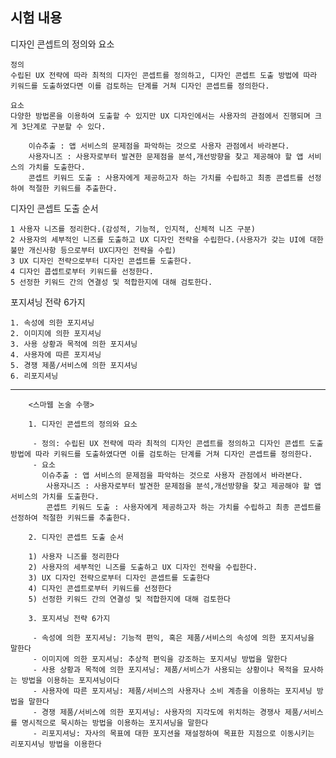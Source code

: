 ## 시험 내용


디자인 콘셉트의 정의와 요소

    정의 
    수립된 UX 전략에 따라 최적의 디자인 콘셉트를 정의하고, 디자인 콘셉트 도출 방법에 따라 키워드를 도출하였다면 이를 검토하는 단계를 거쳐 디자인 콘셉트를 정의한다.
    
    요소
    다양한 방법론을 이용하여 도출할 수 있지만 UX 디자인에서는 사용자의 관점에서 진행되며 크게 3단계로 구분할 수 있다.
    
        이슈추출 : 앱 서비스의 문제점을 파악하는 것으로 사용자 관점에서 바라본다.
        사용자니즈 : 사용자로부터 발견한 문제점을 분석,개선방향을 찾고 제공해야 할 앱 서비스의 가치를 도출한다.
        콘셉트 키워드 도출 : 사용자에게 제공하고자 하는 가치를 수립하고 최종 콘셉트를 선정하여 적절한 키워드를 추출한다.


디자인 콘셉트 도출 순서

    1 사용자 니즈를 정리한다.(감성적, 기능적, 인지적, 신체적 니즈 구분)
    2 사용자의 세부적인 니즈를 도출하고 UX 디자인 전략을 수립한다.(사용자가 갖는 UI에 대한 불만 개신사항 등으로부터 UX디자인 전략을 수립)
    3 UX 디자인 전략으로부터 디자인 콘셉트를 도출한다.
    4 디자인 콥셉트로부터 키워드를 선정한다.
    5 선정한 키워드 간의 연결성 및 적합한지에 대해 검토한다.
     

포지셔닝 전략 6가지

    1. 속성에 의한 포지셔닝
    2. 이미지에 의한 포지셔닝
    3. 사용 상황과 목적에 의한 포지셔닝
    4. 사용자에 따른 포지셔닝
    5. 경쟁 제품/서비스에 의한 포지셔닝
    6. 리포지셔닝

-------------------------------------------------------------------------------------------------

        <스마웹 논술 수행>
        
        1. 디자인 콘셉트의 정의와 요소
        
         - 정의: 수립된 UX 전략에 따라 최적의 디자인 콘셉트를 정의하고 디자인 콘셉트 도출 방법에 따라 키워드를 도출하였다면 이를 검토하는 단계를 거쳐 디자인 콘셉트를 정의한다.
         - 요소
           이슈추출 : 앱 서비스의 문제점을 파악하는 것으로 사용자 관점에서 바라본다.
            사용자니즈 : 사용자로부터 발견한 문제점을 분석,개선방향을 찾고 제공해야 할 앱 서비스의 가치를 도출한다.
            콘셉트 키워드 도출 : 사용자에게 제공하고자 하는 가치를 수립하고 최종 콘셉트를 선정하여 적절한 키워드를 추출한다.
        
        2. 디자인 콘셉트 도출 순서
        
        1) 사용자 니즈를 정리한다
        2) 사용자의 세부적인 니즈를 도출하고 UX 디자인 전략을 수립한다.
        3) UX 디자인 전략으로부터 디자인 콘셉트를 도출한다
        4) 디자인 콘셉트로부터 키워드를 선정한다
        5) 선정한 키워드 간의 연결성 및 적합한지에 대해 검토한다
        
        3. 포지셔닝 전략 6가지
        
         - 속성에 의한 포지셔닝: 기능적 편익, 혹은 제품/서비스의 속성에 의한 포지셔닝을 말한다
         - 이미지에 의한 포지셔닝: 추상적 편익을 강조하는 포지셔닝 방법을 말한다
         - 사용 상황과 목적에 의한 포지셔닝: 제품/서비스가 사용되는 상황이나 목적을 묘사하는 방법을 이용하는 포지셔닝이다
         - 사용자에 따른 포지셔닝: 제품/서비스의 사용자나 소비 계층을 이용하는 포지셔닝 방법을 말한다
         - 경쟁 제품/서비스에 의한 포지셔닝: 사용자의 지각도에 위치하는 경쟁사 제품/서비스를 명시적으로 묵시하는 방법을 이용하는 포지셔닝을 말한다
         - 리포지셔닝: 자사의 목표에 대한 포지션을 재설정하여 목표한 지점으로 이동시키는 리포지셔닝 방법을 이용한다
